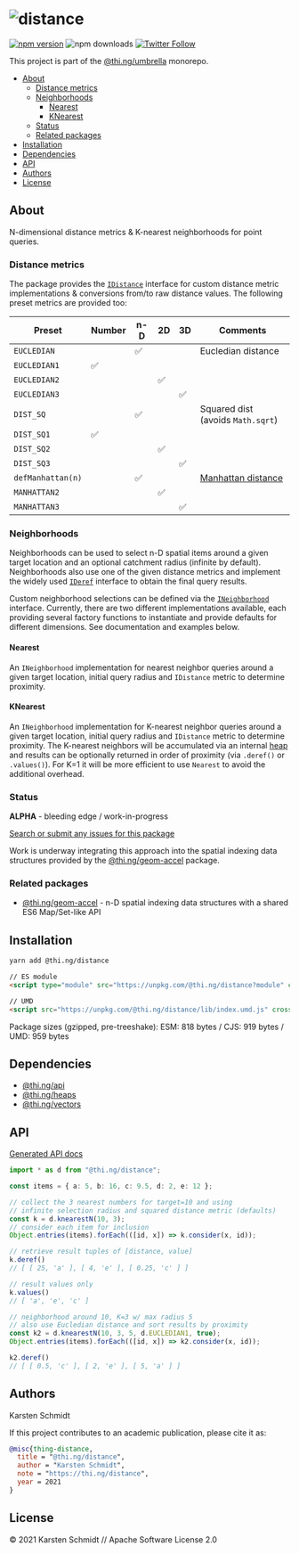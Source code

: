 <!-- This file is generated - DO NOT EDIT! -->

# ![distance](https://media.thi.ng/umbrella/banners/thing-distance.svg?58942287)

[![npm version](https://img.shields.io/npm/v/@thi.ng/distance.svg)](https://www.npmjs.com/package/@thi.ng/distance)
![npm downloads](https://img.shields.io/npm/dm/@thi.ng/distance.svg)
[![Twitter Follow](https://img.shields.io/twitter/follow/thing_umbrella.svg?style=flat-square&label=twitter)](https://twitter.com/thing_umbrella)

This project is part of the
[@thi.ng/umbrella](https://github.com/thi-ng/umbrella/) monorepo.

- [About](#about)
  - [Distance metrics](#distance-metrics)
  - [Neighborhoods](#neighborhoods)
    - [Nearest](#nearest)
    - [KNearest](#knearest)
  - [Status](#status)
  - [Related packages](#related-packages)
- [Installation](#installation)
- [Dependencies](#dependencies)
- [API](#api)
- [Authors](#authors)
- [License](#license)

## About

N-dimensional distance metrics & K-nearest neighborhoods for point queries.

### Distance metrics

The package provides the
[`IDistance`](https://github.com/thi-ng/umbrella/blob/develop/packages/distance/src/api.ts)
interface for custom distance metric implementations & conversions from/to raw
distance values. The following preset metrics are provided too:

| **Preset**        | **Number** | **n-D** | **2D** | **3D** | **Comments**                                                         |
|-------------------|------------|---------|--------|--------|----------------------------------------------------------------------|
| `EUCLEDIAN`       |            | ✅       |        |        | Eucledian distance                                                   |
| `EUCLEDIAN1`      | ✅          |         |        |        |                                                                      |
| `EUCLEDIAN2`      |            |         | ✅      |        |                                                                      |
| `EUCLEDIAN3`      |            |         |        | ✅      |                                                                      |
| `DIST_SQ`         |            | ✅       |        |        | Squared dist (avoids `Math.sqrt`)                                |
| `DIST_SQ1`        | ✅          |         |        |        |                                                                      |
| `DIST_SQ2`        |            |         | ✅      |        |                                                                      |
| `DIST_SQ3`        |            |         |        | ✅      |                                                                      |
| `defManhattan(n)` |            | ✅       |        |        | [Manhattan distance](https://en.wikipedia.org/wiki/Taxicab_geometry) |
| `MANHATTAN2`      |            |         | ✅      |        |                                                                      |
| `MANHATTAN3`      |            |         |        | ✅      |                                                                      |

### Neighborhoods

Neighborhoods can be used to select n-D spatial items around a given target
location and an optional catchment radius (infinite by default). Neighborhoods
also use one of the given distance metrics and implement the widely used
[`IDeref`](https://github.com/thi-ng/umbrella/tree/develop/packages/api/src/api/deref.ts)
interface to obtain the final query results.

Custom neighborhood selections can be defined via the
[`INeighborhood`](https://github.com/thi-ng/umbrella/blob/develop/packages/distance/src/api.ts)
interface. Currently, there are two different implementations available, each
providing several factory functions to instantiate and provide defaults for
different dimensions. See documentation and examples below.

#### Nearest

An `INeighborhood` implementation for nearest neighbor queries around a given
target location, initial query radius and `IDistance` metric to determine
proximity.

#### KNearest

An `INeighborhood` implementation for K-nearest neighbor queries around a given
target location, initial query radius and `IDistance` metric to determine
proximity. The K-nearest neighbors will be accumulated via an internal
[heap](https://github.com/thi-ng/umbrella/tree/develop/packages/heaps) and
results can be optionally returned in order of proximity (via `.deref()` or
`.values()`). For K=1 it will be more efficient to use `Nearest` to avoid the
additional overhead.

### Status

**ALPHA** - bleeding edge / work-in-progress

[Search or submit any issues for this package](https://github.com/thi-ng/umbrella/issues?q=%5Bdistance%5D+in%3Atitle)

Work is underway integrating this approach into the spatial indexing data
structures provided by the
[@thi.ng/geom-accel](https://github.com/thi-ng/umbrella/tree/develop/packages/geom-accel)
package.

### Related packages

- [@thi.ng/geom-accel](https://github.com/thi-ng/umbrella/tree/develop/packages/geom-accel) - n-D spatial indexing data structures with a shared ES6 Map/Set-like API

## Installation

```bash
yarn add @thi.ng/distance
```

```html
// ES module
<script type="module" src="https://unpkg.com/@thi.ng/distance?module" crossorigin></script>

// UMD
<script src="https://unpkg.com/@thi.ng/distance/lib/index.umd.js" crossorigin></script>
```

Package sizes (gzipped, pre-treeshake): ESM: 818 bytes / CJS: 919 bytes / UMD: 959 bytes

## Dependencies

- [@thi.ng/api](https://github.com/thi-ng/umbrella/tree/develop/packages/api)
- [@thi.ng/heaps](https://github.com/thi-ng/umbrella/tree/develop/packages/heaps)
- [@thi.ng/vectors](https://github.com/thi-ng/umbrella/tree/develop/packages/vectors)

## API

[Generated API docs](https://docs.thi.ng/umbrella/distance/)

```ts
import * as d from "@thi.ng/distance";

const items = { a: 5, b: 16, c: 9.5, d: 2, e: 12 };

// collect the 3 nearest numbers for target=10 and using
// infinite selection radius and squared distance metric (defaults)
const k = d.knearestN(10, 3);
// consider each item for inclusion
Object.entries(items).forEach(([id, x]) => k.consider(x, id));

// retrieve result tuples of [distance, value]
k.deref()
// [ [ 25, 'a' ], [ 4, 'e' ], [ 0.25, 'c' ] ]

// result values only
k.values()
// [ 'a', 'e', 'c' ]

// neighborhood around 10, K=3 w/ max radius 5
// also use Eucledian distance and sort results by proximity
const k2 = d.knearestN(10, 3, 5, d.EUCLEDIAN1, true);
Object.entries(items).forEach(([id, x]) => k2.consider(x, id));

k2.deref()
// [ [ 0.5, 'c' ], [ 2, 'e' ], [ 5, 'a' ] ]
```

## Authors

Karsten Schmidt

If this project contributes to an academic publication, please cite it as:

```bibtex
@misc{thing-distance,
  title = "@thi.ng/distance",
  author = "Karsten Schmidt",
  note = "https://thi.ng/distance",
  year = 2021
}
```

## License

&copy; 2021 Karsten Schmidt // Apache Software License 2.0
